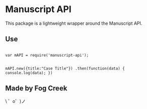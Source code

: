 Manuscript API
=========================

This package is a lightweight wrapper around the Manuscript API.  


Use
------------

<code>
var mAPI = require('manuscript-api');

mAPI.new({title:"Case Title"})
  .then(function(data) {
    console.log(data);
  })
</code>


Made by Fog Creek
-----------------

\ ゜o゜)ノ
